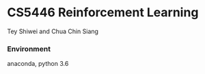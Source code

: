 #  CS5446 Reinforcement Learning

Tey Shiwei and Chua Chin Siang

### Environment
anaconda, python 3.6 
